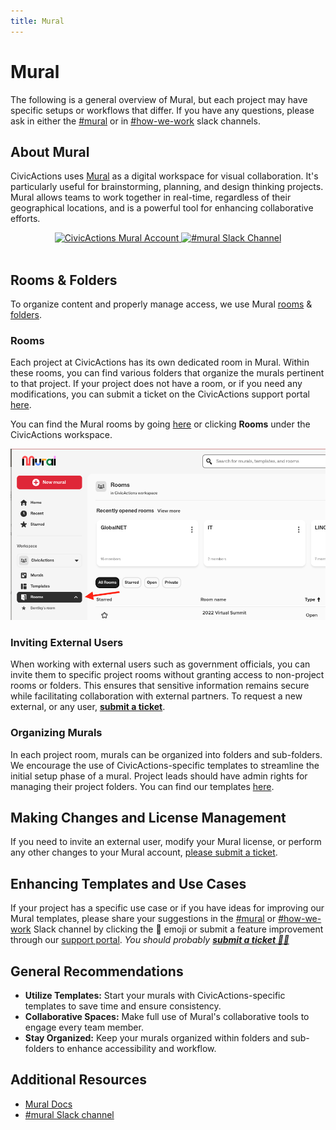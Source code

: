 ```yaml
---
title: Mural
---
```


# Mural

The following is a general overview of Mural, but each project may have specific setups or workflows that differ. If you have any questions, please ask in either the [\#mural](https://civicactions.slack.com/archives/C06PASS8S6M) or in [\#how-we-work](https://civicactions.slack.com/archives/C02HFM4KR) slack channels.

## About Mural

CivicActions uses [Mural](https://app.mural.co/t/civicactions3117) as a digital workspace for visual collaboration. It's particularly useful for brainstorming, planning, and design thinking projects. Mural allows teams to work together in real-time, regardless of their geographical locations, and is a powerful tool for enhancing collaborative efforts.

<div align="center">
  <a href="https://app.mural.co/t/civicactions3117">
    <img src="https://img.shields.io/badge/Mural_Account-0F6460?style=for-the-badge&logo=mural" alt="CivicActions Mural Account">
  </a>
  <a href="https://civicactions.slack.com/archives/C06PASS8S6M">
    <img src="https://img.shields.io/badge/Slack_Channel-D83933?style=for-the-badge&logo=slack" alt="#mural Slack Channel">
  </a><br><br>
</div>

## Rooms & Folders
To organize content and properly manage access, we use Mural [rooms](https://support.mural.co/s/article/rooms-in-mural) & [folders](https://support.mural.co/s/article/About-folders).

### Rooms

Each project at CivicActions has its own dedicated room in Mural. Within these rooms, you can find various folders that organize the murals pertinent to that project. If your project does not have a room, or if you need any modifications, you can submit a ticket on the CivicActions support portal [here](https://team.support.civicactions.com/servicedesk/customer/portal/4/group/15/create/59).

You can find the Mural rooms by going [here](https://app.mural.co/t/civicactions3117/rooms) or clicking **Rooms** under the CivicActions workspace.

![Mural Rooms](../../assets/images/pick-me-mural.png)

### Inviting External Users

When working with external users such as government officials, you can invite them to specific project rooms without granting access to non-project rooms or folders. This ensures that sensitive information remains secure while facilitating collaboration with external partners. To request a new external, or any user, [**submit a ticket**](https://team.support.civicactions.com/servicedesk/customer/portal/4/group/14/create/53).

### Organizing Murals

In each project room, murals can be organized into folders and sub-folders. We encourage the use of CivicActions-specific templates to streamline the initial setup phase of a mural. Project leads should have admin rights for managing their project folders. You can find our templates [here](https://app.mural.co/t/civicactions3117/templates).

## Making Changes and License Management

If you need to invite an external user, modify your Mural license, or perform any other changes to your Mural account, [please submit a ticket](https://team.support.civicactions.com/servicedesk/customer/portal/4/group/14).

## Enhancing Templates and Use Cases

If your project has a specific use case or if you have ideas for improving our Mural templates, please share your suggestions in the [\#mural](https://civicactions.slack.com/archives/C06PASS8S6M) or [\#how-we-work](https://civicactions.slack.com/archives/C02HFM4KR) Slack channel by clicking the 🎫 emoji or submit a feature improvement through our [support portal](https://team.support.civicactions.com/servicedesk/customer/portal/4/create/79). _You should probably [**submit a ticket 🤠🧠**](https://team.support.civicactions.com/servicedesk/customer/portal/4/create/79)_

## General Recommendations

- **Utilize Templates:** Start your murals with CivicActions-specific templates to save time and ensure consistency.
- **Collaborative Spaces:** Make full use of Mural's collaborative tools to engage every team member.
- **Stay Organized:** Keep your murals organized within folders and sub-folders to enhance accessibility and workflow.

## Additional Resources
- [Mural Docs](https://support.mural.co/s/)
- [\#mural Slack channel](https://civicactions.slack.com/archives/C06PASS8S6M)